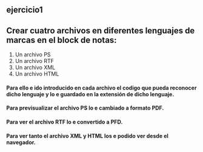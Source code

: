 ## ejercicio1
## Crear cuatro archivos en diferentes lenguajes de marcas en el block de notas:
<ol>
  <li> Un archivo PS </li>
  <li> Un archivo RTF </li>
  <li> Un archivo XML </li>
  <li> Un archivo HTML </li>
</ol>

#### Para ello e ido introducido en cada archivo el codigo que pueda reconocer dicho lenguaje y lo e guardado en la extensión de dicho lenguaje.
#### Para previsualizar el archivo PS lo e cambiado a formato PDF.
#### Para ver el archivo RTF lo e convertido a PFD.
#### Para ver tanto el archivo XML y HTML los e podido ver desde el navegador.
